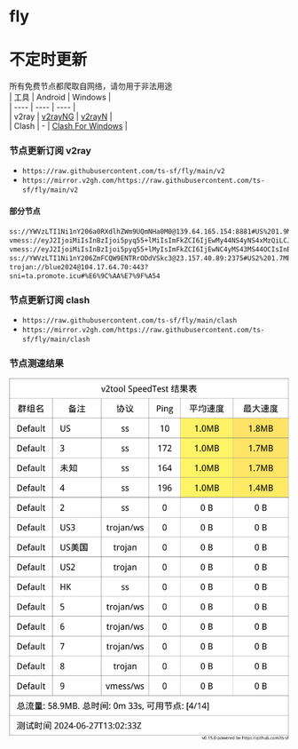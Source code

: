 # fly
# 不定时更新
所有免费节点都爬取自网络，请勿用于非法用途  
|  工具  | Android  | Windows  |  
|  ----  | ----   | ----  |  
| v2ray  | [v2rayNG](https://github.com/2dust/v2rayNG/releases) | [v2rayN](https://github.com/2dust/v2rayN/releases) |  
| Clash  | - | [Clash For Windows](https://github.com/2dust/clashN/releases) | 
  
### 节点更新订阅  v2ray
- `https://raw.githubusercontent.com/ts-sf/fly/main/v2`  
- `https://mirror.v2gh.com/https://raw.githubusercontent.com/ts-sf/fly/main/v2`  

#### 部分节点  
``` 
ss://YWVzLTI1Ni1nY206a0RXdlhZWm9UQmNHa0M0@139.64.165.154:8881#US%201.9MB%2Fs
vmess://eyJ2IjoiMiIsInBzIjoi5pyq55+lMiIsImFkZCI6IjEwMy44NS4yNS4xMzQiLCJwb3J0IjoiNTUyMTgiLCJpZCI6IjM4MjdhNWM4LWMwMzEtNDZjZi04NDhkLWU4OTBkMGVhZDgwMyIsImFpZCI6IjAiLCJzY3kiOiJhdXRvIiwibmV0IjoidGNwIiwidHlwZSI6IiIsImhvc3QiOiIiLCJwYXRoIjoiIiwidGxzIjoiIiwic25pIjoiIiwidGVzdF9uYW1lIjoiMiJ9
vmess://eyJ2IjoiMiIsInBzIjoi5pyq55+lMyIsImFkZCI6IjEwNC4yMS43MS44OCIsInBvcnQiOiI4MCIsImlkIjoiMmE4YTEwZmItOWNhMy0zNjdlLWEyMzQtY2YwOWY4NDFiZTRmIiwiYWlkIjoiMCIsInNjeSI6ImF1dG8iLCJuZXQiOiJ3cyIsInR5cGUiOiIiLCJob3N0IjoidXMyZS0yMDI0MDExNi52MmZyZWV2cG4uY29tIiwicGF0aCI6Ii91czJla2pkczNuYXkiLCJ0bHMiOiIiLCJzbmkiOiIiLCJ0ZXN0X25hbWUiOiIzIn0=
ss://YWVzLTI1Ni1nY206ZmFCQW9ENTRrODdVSkc3@23.157.40.89:2375#US2%201.7MB%2Fs
trojan://blue2024@104.17.64.70:443?sni=ta.promote.icu#%E6%9C%AA%E7%9F%A54
```
### 节点更新订阅  clash
- `https://raw.githubusercontent.com/ts-sf/fly/main/clash`  
- `https://mirror.v2gh.com/https://raw.githubusercontent.com/ts-sf/fly/main/clash`  

### 节点测速结果
![image](traffic.png)
